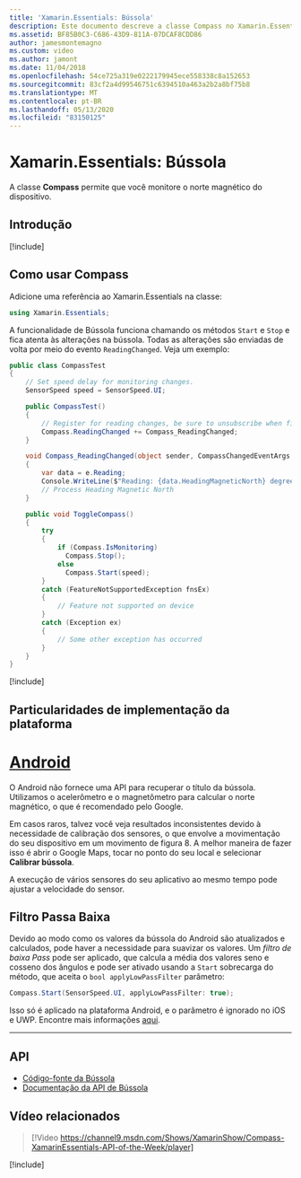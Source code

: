 ```yaml
---
title: 'Xamarin.Essentials: Bússola'
description: Este documento descreve a classe Compass no Xamarin.Essentials, que permite que você monitore o norte magnético do dispositivo.
ms.assetid: BF85B0C3-C686-43D9-811A-07DCAF8CDD86
author: jamesmontemagno
ms.custom: video
ms.author: jamont
ms.date: 11/04/2018
ms.openlocfilehash: 54ce725a319e0222179945ece558338c8a152653
ms.sourcegitcommit: 83cf2a4d99546751c6394510a463a2b2a8bf75b8
ms.translationtype: MT
ms.contentlocale: pt-BR
ms.lasthandoff: 05/13/2020
ms.locfileid: "83150125"
---
```

# <a name="xamarinessentials-compass"></a>Xamarin.Essentials: Bússola

A classe **Compass** permite que você monitore o norte magnético do dispositivo.

## <a name="get-started"></a>Introdução

[!include[](~/essentials/includes/get-started.md)]

## <a name="using-compass"></a>Como usar Compass

Adicione uma referência ao Xamarin.Essentials na classe:

```csharp
using Xamarin.Essentials;
```

A funcionalidade de Bússola funciona chamando os métodos `Start` e `Stop` e fica atenta às alterações na bússola. Todas as alterações são enviadas de volta por meio do evento `ReadingChanged`. Veja um exemplo:

```csharp
public class CompassTest
{
    // Set speed delay for monitoring changes.
    SensorSpeed speed = SensorSpeed.UI;

    public CompassTest()
    {
        // Register for reading changes, be sure to unsubscribe when finished
        Compass.ReadingChanged += Compass_ReadingChanged;
    }

    void Compass_ReadingChanged(object sender, CompassChangedEventArgs e)
    {
        var data = e.Reading;
        Console.WriteLine($"Reading: {data.HeadingMagneticNorth} degrees");
        // Process Heading Magnetic North
    }

    public void ToggleCompass()
    {
        try
        {
            if (Compass.IsMonitoring)
              Compass.Stop();
            else
              Compass.Start(speed);
        }
        catch (FeatureNotSupportedException fnsEx)
        {
            // Feature not supported on device
        }
        catch (Exception ex)
        {
            // Some other exception has occurred
        }
    }
}
```

[!include[](~/essentials/includes/sensor-speed.md)]

## <a name="platform-implementation-specifics"></a>Particularidades de implementação da plataforma

# <a name="android"></a>[Android](#tab/android)

O Android não fornece uma API para recuperar o título da bússola. Utilizamos o acelerômetro e o magnetômetro para calcular o norte magnético, o que é recomendado pelo Google.

Em casos raros, talvez você veja resultados inconsistentes devido à necessidade de calibração dos sensores, o que envolve a movimentação do seu dispositivo em um movimento de figura 8. A melhor maneira de fazer isso é abrir o Google Maps, tocar no ponto do seu local e selecionar **Calibrar bússola**.

A execução de vários sensores do seu aplicativo ao mesmo tempo pode ajustar a velocidade do sensor.

## <a name="low-pass-filter"></a>Filtro Passa Baixa

Devido ao modo como os valores da bússola do Android são atualizados e calculados, pode haver a necessidade para suavizar os valores. Um _filtro de baixa Pass_ pode ser aplicado, que calcula a média dos valores seno e cosseno dos ângulos e pode ser ativado usando a `Start` sobrecarga do método, que aceita o `bool applyLowPassFilter` parâmetro:

```csharp
Compass.Start(SensorSpeed.UI, applyLowPassFilter: true);
```

Isso só é aplicado na plataforma Android, e o parâmetro é ignorado no iOS e UWP.  Encontre mais informações [aqui](https://github.com/xamarin/Essentials/pull/354#issuecomment-405316860).

--------------

## <a name="api"></a>API

- [Código-fonte da Bússola](https://github.com/xamarin/Essentials/tree/master/Xamarin.Essentials/Compass)
- [Documentação da API de Bússola](xref:Xamarin.Essentials.Compass)

## <a name="related-video"></a>Vídeo relacionados

> [!Video https://channel9.msdn.com/Shows/XamarinShow/Compass-XamarinEssentials-API-of-the-Week/player]

[!include[](~/essentials/includes/xamarin-show-essentials.md)]
